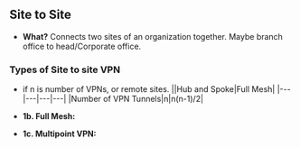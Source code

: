 ## Site to Site
- **What?** Connects two sites of an organization together. Maybe branch office to head/Corporate office.

### Types of Site to site VPN

- if n is number of VPNs, or remote sites.
||Hub and Spoke|Full Mesh|
|---|---|---|---|
|Number of VPN Tunnels|n|n(n-1)/2|


- **1b. Full Mesh:**
- **1c. Multipoint VPN:**
